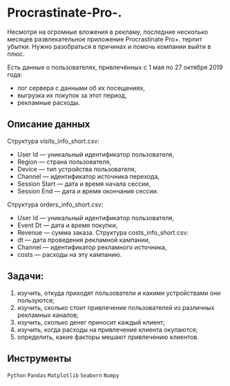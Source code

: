# Procrastinate-Pro-.
Несмотря на огромные вложения в рекламу, последние несколько месяцев развлекательное приложение Procrastinate Pro+. терпит убытки. Нужно разобраться в причинах и помочь компании выйти в плюс.

Есть данные о пользователях, привлечённых с 1 мая по 27 октября 2019 года:
- лог сервера с данными об их посещениях,
- выгрузка их покупок за этот период,
- рекламные расходы.

## Описание данных

Структура visits_info_short.csv:
- User Id — уникальный идентификатор пользователя,
- Region — страна пользователя,
- Device — тип устройства пользователя,
- Channel — идентификатор источника перехода,
- Session Start — дата и время начала сессии,
- Session End — дата и время окончания сессии.

Структура orders_info_short.csv:
- User Id — уникальный идентификатор пользователя,
- Event Dt — дата и время покупки,
- Revenue — сумма заказа.
Структура costs_info_short.csv:
- dt — дата проведения рекламной кампании,
- Channel — идентификатор рекламного источника,
- costs — расходы на эту кампанию.

## Задачи:
1) изучить, откуда приходят пользователи и какими устройствами они пользуются;
2) изучить, сколько стоит привлечение пользователей из различных рекламных каналов;
3) изучить, сколько денег приносит каждый клиент;
4) изучить, когда расходы на привлечение клиента окупаются;
5) определить, какие факторы мешают привлечению клиентов.

## Инструменты
`Python`
`Pandas`
`Matplotlib`
`Seaborn`
`Numpy`
